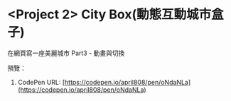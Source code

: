 # <Project 2> City Box(動態互動城市盒子)
	
在網頁寫一座美麗城市 Part3 - 動畫與切換

預覽：

1. CodePen URL: [https://codepen.io/april808/pen/oNdaNLa](https://codepen.io/april808/pen/oNdaNLa)